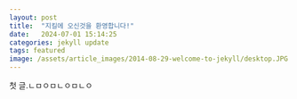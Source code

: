 ```yaml
---
layout: post
title:  "지킬에 오신것을 환영합니다!"
date:   2024-07-01 15:14:25
categories: jekyll update
tags: featured
image: /assets/article_images/2014-08-29-welcome-to-jekyll/desktop.JPG
---
```

첫 글.ㄴㅁㅇㅁㄴㅇㅁㄴㅇ




[jekyll]:      http://jekyllrb.com
[jekyll-gh]:   https://github.com/jekyll/jekyll
[jekyll-help]: https://github.com/jekyll/jekyll-help

